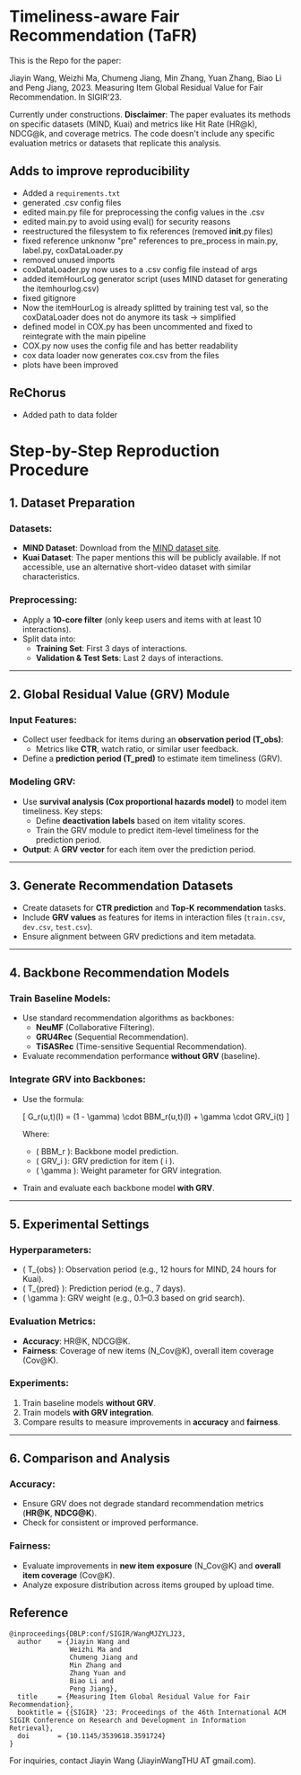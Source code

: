 # Timeliness-aware Fair Recommendation (TaFR)

This is the Repo for the paper:

Jiayin Wang, Weizhi Ma, Chumeng Jiang, Min Zhang, Yuan Zhang, Biao Li and Peng Jiang, 2023. Measuring Item Global Residual Value for Fair Recommendation. In SIGIR'23.

Currently under constructions.
**Disclaimer**: The paper evaluates its methods on specific datasets (MIND, Kuai) and metrics like Hit Rate (HR@k), NDCG@k, and coverage metrics. The code doesn't include any specific evaluation metrics or datasets that replicate this analysis.

## Adds to improve reproducibility
- Added a `requirements.txt`
- generated .csv config files
- edited main.py file for preprocessing the config values in the .csv
- edited main.py to avoid using eval() for security reasons
- reestructured the filesystem to fix references (removed __init__.py files)
- fixed reference unknonw "pre" references to pre_process in main.py, label.py, coxDataLoader.py 
- removed unused imports
- coxDataLoader.py now uses to a .csv config file instead of args
- added itemHourLog generator script (uses MIND dataset for generating the itemhourlog.csv)
- fixed gitignore
- Now the itemHourLog is already splitted by training test val, so the coxDataLoader does not do anymore its task -> simplified
- defined model in COX.py has been uncommented and fixed to reintegrate with the main pipeline
- COX.py now uses the config file and has better readability
- cox data loader now generates cox.csv from the files 
- plots have been improved

## ReChorus
- Added path to data folder


# Step-by-Step Reproduction Procedure

## 1. Dataset Preparation

### Datasets:
- **MIND Dataset**: Download from the [MIND dataset site](https://msnews.github.io/).
- **Kuai Dataset**: The paper mentions this will be publicly available. If not accessible, use an alternative short-video dataset with similar characteristics.

### Preprocessing:
- Apply a **10-core filter** (only keep users and items with at least 10 interactions).
- Split data into:
  - **Training Set**: First 3 days of interactions.
  - **Validation & Test Sets**: Last 2 days of interactions.

---

## 2. Global Residual Value (GRV) Module

### Input Features:
- Collect user feedback for items during an **observation period (T_obs)**:
  - Metrics like **CTR**, watch ratio, or similar user feedback.
- Define a **prediction period (T_pred)** to estimate item timeliness (GRV).

### Modeling GRV:
- Use **survival analysis (Cox proportional hazards model)** to model item timeliness. Key steps:
  - Define **deactivation labels** based on item vitality scores.
  - Train the GRV module to predict item-level timeliness for the prediction period.
- **Output**: A **GRV vector** for each item over the prediction period.

---

## 3. Generate Recommendation Datasets

- Create datasets for **CTR prediction** and **Top-K recommendation** tasks.
- Include **GRV values** as features for items in interaction files (`train.csv`, `dev.csv`, `test.csv`).
- Ensure alignment between GRV predictions and item metadata.

---

## 4. Backbone Recommendation Models

### Train Baseline Models:
- Use standard recommendation algorithms as backbones:
  - **NeuMF** (Collaborative Filtering).
  - **GRU4Rec** (Sequential Recommendation).
  - **TiSASRec** (Time-sensitive Sequential Recommendation).
- Evaluate recommendation performance **without GRV** (baseline).

### Integrate GRV into Backbones:
- Use the formula:

  \[
  G_r(u,t)(I) = (1 - \gamma) \cdot BBM_r(u,t)(I) + \gamma \cdot GRV_i(t)
  \]

  Where:
  - \( BBM_r \): Backbone model prediction.
  - \( GRV_i \): GRV prediction for item \( i \).
  - \( \gamma \): Weight parameter for GRV integration.

- Train and evaluate each backbone model **with GRV**.

---

## 5. Experimental Settings

### Hyperparameters:
- \( T_{obs} \): Observation period (e.g., 12 hours for MIND, 24 hours for Kuai).
- \( T_{pred} \): Prediction period (e.g., 7 days).
- \( \gamma \): GRV weight (e.g., 0.1–0.3 based on grid search).

### Evaluation Metrics:
- **Accuracy**: HR@K, NDCG@K.
- **Fairness**: Coverage of new items (N_Cov@K), overall item coverage (Cov@K).

### Experiments:
1. Train baseline models **without GRV**.
2. Train models **with GRV integration**.
3. Compare results to measure improvements in **accuracy** and **fairness**.

---

## 6. Comparison and Analysis

### Accuracy:
- Ensure GRV does not degrade standard recommendation metrics (**HR@K**, **NDCG@K**).
- Check for consistent or improved performance.

### Fairness:
- Evaluate improvements in **new item exposure** (N_Cov@K) and **overall item coverage** (Cov@K).
- Analyze exposure distribution across items grouped by upload time.


## Reference
```
@inproceedings{DBLP:conf/SIGIR/WangMJZYLJ23,
  author    = {Jiayin Wang and
               Weizhi Ma and
               Chumeng Jiang and
               Min Zhang and
               Zhang Yuan and
               Biao Li and
               Peng Jiang},
  title     = {Measuring Item Global Residual Value for Fair Recommendation},
  booktitle = {{SIGIR} '23: Proceedings of the 46th International ACM SIGIR Conference on Research and Development in Information Retrieval},
  doi       = {10.1145/3539618.3591724}
}
```

For inquiries, contact Jiayin Wang (JiayinWangTHU AT gmail.com).
